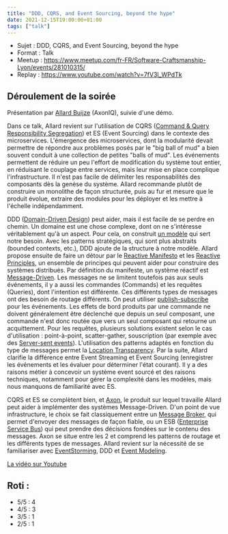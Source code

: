 ```yaml
---
title: "DDD, CQRS, and Event Sourcing, beyond the hype"
date: 2021-12-15T19:00:00+01:00
tags: ["talk"]
---
```


- Sujet : DDD, CQRS, and Event Sourcing, beyond the hype
- Format : Talk  
- Meetup : https://www.meetup.com/fr-FR/Software-Craftsmanship-Lyon/events/281010315/
- Replay : https://www.youtube.com/watch?v=7fV3l_WPdTk

## Déroulement de la soirée

Présentation par [Allard Buijze](https://twitter.com/allardbz) (AxonIQ), suivie d'une démo.

Dans ce talk, Allard revient sur l'utilisation de CQRS ([Command & Query Responsibility Segregation](https://en.wikipedia.org/wiki/Command%E2%80%93query_separation#Command_query_responsibility_segregation)) et ES (Event Sourcing) dans le contexte des microservices.
L'émergence des microservices, dont la modularité devait permettre de répondre aux problèmes posés par le "big ball of mud" a bien souvent conduit à une collection de petites "balls of mud".
Les événements permettent de réduire un peu l'effort de modification du système tout entier, en réduisant le couplage entre services, mais leur mise en place complique l'infrastructure.
Il n'est pas facile de délimiter les responsabilités des composants dès la genèse du système.
Allard recommande plutôt de construire un monolithe de façon structurée, puis au fur et mesure que le produit évolue, extraire des modules pour les déployer et les mettre à l'échelle indépendamment.

DDD ([Domain-Driven Design](https://fr.wikipedia.org/wiki/Conception_pilot%C3%A9e_par_le_domaine)) peut aider, mais il est facile de se perdre en chemin.
Un domaine est une chose complexe, dont on ne s'intéresse véritablement qu'à un aspect.
Pour cela, on construit [un modèle](https://en.wikipedia.org/wiki/All_models_are_wrong) qui sert notre besoin.
Avec les patterns stratégiques, qui sont plus abstraits (bounded contexts, etc.), DDD ajoute de la structure à notre modèle.
Allard propose ensuite de faire un détour par le [Reactive Manifesto](https://www.reactivemanifesto.org/) et les [Reactive Principles](https://principles.reactive.foundation/), un ensemble de principes qui peuvent aider pour construire des systèmes distribués.
Par définition du manifeste, un système réactif est [Message-Driven](https://www.reactivemanifesto.org/glossary#Message-Driven).
Les messages ne se limitent toutefois pas aux seuls événements, il y a aussi les commandes (Commands) et les requêtes (Queries), dont l'intention est différente.
Ces différents types de messages ont des besoin de routage différents.
On peut utiliser [publish-subscribe](https://fr.wikipedia.org/wiki/Publish-subscribe) pour les événements.
Les effets de bord produits par une commande ne doivent généralement être déclenché que depuis un seul composant, une commande n'est donc routée que vers un seul composant qui retourne un acquittement.
Pour les requêtes, plusieurs solutions existent selon le cas d'utilisation : point-à-point, scatter-gather, souscription (par exemple avec des [Server-sent events](https://fr.wikipedia.org/wiki/Server-sent_events)).
L'utilisation des patterns adaptés en fonction du type de messages permet la [Location Transparency](https://www.reactivemanifesto.org/glossary#Location-Transparency).
Par la suite, Allard clarifie la différence entre Event Streaming et Event Sourcing (enregistrer les événements et les évaluer pour déterminer l'état courant).
Il y a des raisons métier à concevoir un système event sourcé et des raisons techniques, notamment pour gérer la complexité dans les modèles, mais nous manquons de familiarité avec ES.

CQRS et ES se complètent bien, et [Axon](https://axoniq.io/), le produit sur lequel travaille Allard peut aider à implémenter des systèmes Message-Driven.
D'un point de vue infrastructure, le choix se fait classiquement entre un [Message Broker](https://fr.wikipedia.org/wiki/Agent_de_messages), qui permet d'envoyer des messages de façon fiable, ou un ESB ([Enterprise Service Bus](https://fr.wikipedia.org/wiki/Enterprise_service_bus)) qui peut prendre des décisions fondées sur le contenu des messages. Axon se situe entre les 2 et comprend les patterns de routage et les différents types de messages.
Allard revient sur la nécessité de se familiariser avec [EventStorming](https://www.eventstorming.com/), DDD et [Event Modeling](https://eventmodeling.org/).

[La vidéo sur Youtube](https://www.youtube.com/watch?v=SxkfkOBzacE)

## Roti :

- 5/5 : 4
- 4/5 : 3
- 3/5 : 1
- 2/5 : 1
